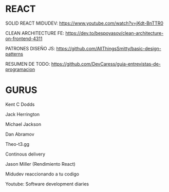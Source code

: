 # REACT

SOLID REACT MIDUDEV: https://www.youtube.com/watch?v=jKdt-BnTTR0

CLEAN ARCHITECTURE FE: https://dev.to/bespoyasov/clean-architecture-on-frontend-4311

PATRONES DISEÑO JS: https://github.com/AllThingsSmitty/basic-design-patterns

RESUMEN DE TODO: https://github.com/DevCaress/guia-entrevistas-de-programacion

# GURUS
Kent C Dodds

Jack Herrington

Michael Jackson

Dan Abramov

Theo-t3.gg

Continous delivery

Jason Miller (Rendimiento React)

Midudev reaccionando a tu codigo

Youtube: Software development diaries
